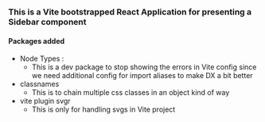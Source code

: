 ### This is a Vite bootstrapped React Application for presenting a Sidebar component

#### Packages added

- Node Types :
  - This is a dev package to stop showing the errors in Vite config since we need additional config for import aliases to make DX a bit better
- classnames
  - This is to chain multiple css classes in an object kind of way
- vite plugin svgr
  - This is only for handling svgs in Vite project
